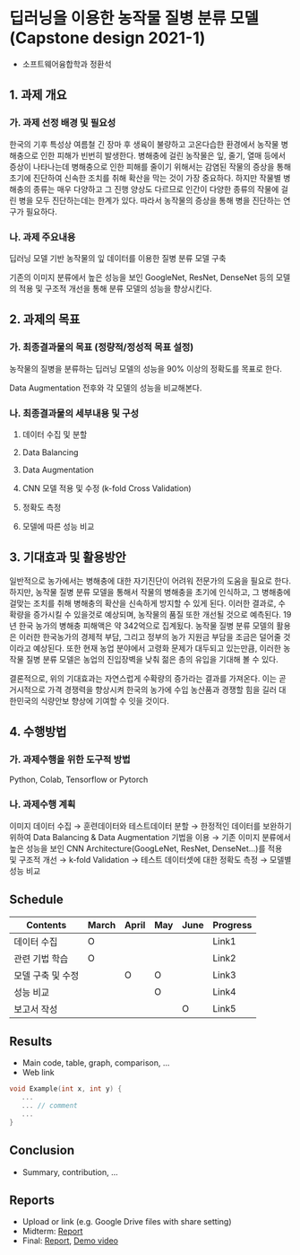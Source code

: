 # 딥러닝을 이용한 농작물 질병 분류 모델 (Capstone design 2021-1)
* 소프트웨어융합학과 정환석

## 1. 과제 개요

### 가. 과제 선정 배경 및 필요성

한국의 기후 특성상 여름철 긴 장마 후 생육이 불량하고 고온다습한 환경에서 농작물 병해충으로 인한 피해가 빈번히 발생한다. 병해충에 걸린 농작물은 잎, 줄기, 열매 등에서 증상이 나타나는데 병해충으로 인한 피해를 줄이기 위해서는 감염된 작물의 증상을 통해 초기에 진단하여 신속한 조치를 취해 확산을 막는 것이 가장 중요하다. 하지만 작물별 병해충의 종류는 매우 다양하고 그 진행 양상도 다르므로 인간이 다양한 종류의 작물에 걸린 병을 모두 진단하는데는 한계가 있다. 따라서 농작물의 증상을 통해 병을 진단하는 연구가 필요하다.

### 나. 과제 주요내용

딥러닝 모델 기반 농작물의 잎 데이터를 이용한 질병 분류 모델 구축

기존의 이미지 분류에서 높은 성능을 보인 GoogleNet, ResNet, DenseNet 등의 모델의 적용 및 구조적 개선을 통해 분류 모델의 성능을 향상시킨다.

## 2. 과제의 목표

### 가. 최종결과물의 목표 (정량적/정성적 목표 설정)

농작물의 질병을 분류하는 딥러닝 모델의 성능을 90% 이상의 정확도를 목표로 한다.

Data Augmentation 전후와 각 모델의 성능을 비교해본다.

### 나. 최종결과물의 세부내용 및 구성

1) 데이터 수집 및 분할

2) Data Balancing

3) Data Augmentation

4) CNN 모델 적용 및 수정 (k-fold Cross Validation)

5) 정확도 측정

6) 모델에 따른 성능 비교

## 3. 기대효과 및 활용방안

일반적으로 농가에서는 병해충에 대한 자기진단이 어려워 전문가의 도움을 필요로 한다. 하지만, 농작물 질병 분류 모델을 통해서 작물의 병해충을 초기에 인식하고, 그 병해충에 걸맞는 조치를 취해 병해충의 확산을 신속하게 방지할 수 있게 된다. 이러한 결과로, 수확량을 증가시킬 수 있을것로 예상되며, 농작물의 품질 또한 개선될 것으로 예측된다. 19년 한국 농가의 병해충 피해액은 약 342억으로 집계됬다. 농작물 질병 분류 모델의 활용은 이러한 한국농가의 경제적 부담, 그리고 정부의 농가 지원금 부담을 조금은 덜어줄 것이라고 예상된다. 또한 현재 농업 분야에서 고령화 문제가 대두되고 있는만큼, 이러한 농작물 질병 분류 모델은 농업의 진입장벽을 낮춰 젊은 층의 유입을 기대해 볼 수 있다.

결론적으로, 위의 기대효과는 자연스럽게 수확량의 증가라는 결과를 가져온다. 이는 곧 거시적으로 가격 경쟁력을 향상시켜 한국의 농가에 수입 농산품과 경쟁할 힘을 길러 대한민국의 식량안보 향상에 기여할 수 잇을 것이다.

## 4. 수행방법

### 가. 과제수행을 위한 도구적 방법

Python, Colab, Tensorflow or Pytorch

### 나. 과제수행 계획

이미지 데이터 수집 → 훈련데이터와 테스트데이터  분할 → 한정적인 데이터를 보완하기 위하여 Data Balancing & Data Augmentation 기법을 이용 → 기존 이미지 분류에서 높은 성능을 보인  CNN Architecture(GoogLeNet, ResNet, DenseNet...)를 적용 및 구조적 개선 → k-fold Validation → 테스트 데이터셋에 대한 정확도 측정 → 모델별 성능 비교

## Schedule
| Contents | March | April |  May  | June  |   Progress   |
|----------|-------|-------|-------|-------|--------------|
|  데이터 수집  |   O   |       |       |       |     Link1    |
|  관련 기법 학습  |   O   |       |       |       |     Link2    |
|  모델 구축 및 수정  |       |   O   |   O   |       |     Link3    |
|  성능 비교  |       |       |   O   |       |     Link4    |
|  보고서 작성  |       |       |       |   O   |     Link5    |


## Results
* Main code, table, graph, comparison, ...
* Web link

``` C++
void Example(int x, int y) {
   ...  
   ... // comment
   ...
}
```

## Conclusion
* Summary, contribution, ...

## Reports
* Upload or link (e.g. Google Drive files with share setting)
* Midterm: [Report](Reports/Midterm.pdf)
* Final: [Report](Reports/Final.pdf), [Demo video](Reports/Demo.mp4)
